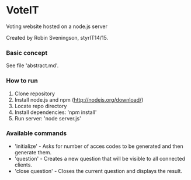 # VoteIT
Voting website hosted on a node.js server

Created by Robin Sveningson, styrIT14/15.


### Basic concept

See file 'abstract.md'.


### How to run

1. Clone repository
2. Install node.js and npm (http://nodejs.org/download/)
3. Locate repo directory
4. Install dependencies: 'npm install'
5. Run server: 'node server.js'


### Available commands

* 'initialize' - Asks for number of acces codes to be generated and then generate them.
* 'question' - Creates a new question that will be visible to all connected clients.
* 'close question' - Closes the current question and displays the result.
